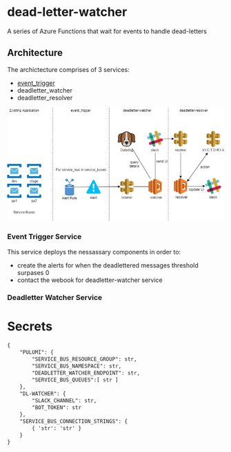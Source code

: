 # dead-letter-watcher
A series of Azure Functions that wait for events to handle dead-letters

## Architecture
The archictecture comprises of 3 services:
- [event_trigger](#event-trigger-service)
- deadletter_watcher
- deadletter_resolver

![](architecture.png)

### Event Trigger Service
This service deploys the nessassary components in order to:
- create the alerts for when the deadlettered messages threshold surpases 0
- contact the webook for deadletter-watcher service

### Deadletter Watcher Service

# Secrets
```
{
    "PULUMI": {
        "SERVICE_BUS_RESOURCE_GROUP": str,
        "SERVICE_BUS_NAMESPACE": str,
        "DEADLETTER_WATCHER_ENDPOINT": str,
        "SERVICE_BUS_QUEUES":[ str ]
    },
    "DL-WATCHER": {
        "SLACK_CHANNEL": str,
        "BOT_TOKEN": str
    },
    "SERVICE_BUS_CONNECTION_STRINGS": {
        { 'str': 'str' }
    }
}
```
